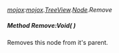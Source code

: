 _[mojox](../../modules/mojox/mojox-module.md):[mojox](../../modules/mojox/mojox-module.md).[TreeView](../../modules/mojox/mojox-treeview.md).[Node](../../modules/mojox/mojox-treeview-node.md).Remove_
##### Method Remove:Void(  )
Removes this node from it's parent.
